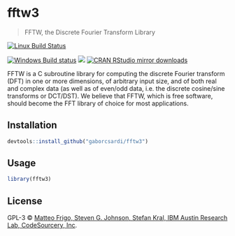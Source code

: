 
# fftw3

> FFTW, the Discrete Fourier Transform Library

[![Linux Build Status](https://travis-ci.org/gaborcsardi/fftw3.svg?branch=master)](https://travis-ci.org/gaborcsardi/fftw3)

[![Windows Build status](https://ci.appveyor.com/api/projects/status/github/gaborcsardi/fftw3?svg=true)](https://ci.appveyor.com/project/gaborcsardi/fftw3)
[![](http://www.r-pkg.org/badges/version/fftw3)](http://www.r-pkg.org/pkg/fftw3)
[![CRAN RStudio mirror downloads](http://cranlogs.r-pkg.org/badges/fftw3)](http://www.r-pkg.org/pkg/fftw3)


FFTW is a C subroutine library for computing the discrete Fourier transform (DFT) in one or more dimensions, of arbitrary input size, and of both real and complex data (as well as of even/odd data, i.e. the discrete cosine/sine transforms or DCT/DST). We believe that FFTW, which is free software, should become the FFT library of choice for most applications.

## Installation

```r
devtools::install_github("gaborcsardi/fftw3")
```

## Usage

```r
library(fftw3)
```

## License

GPL-3 © [Matteo Frigo, Steven G. Johnson, Stefan Kral, IBM Austin Research Lab, CodeSourcery, Inc](https://github.com/gaborcsardi).

